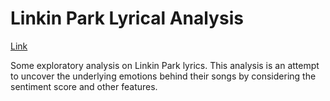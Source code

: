 # Linkin Park Lyrical Analysis

[Link](http://www.sabbirsphere.com/linkin-park-analysis.html)

Some exploratory analysis on Linkin Park lyrics. This analysis is an attempt to uncover the underlying emotions behind their songs by considering the sentiment score and other features.
